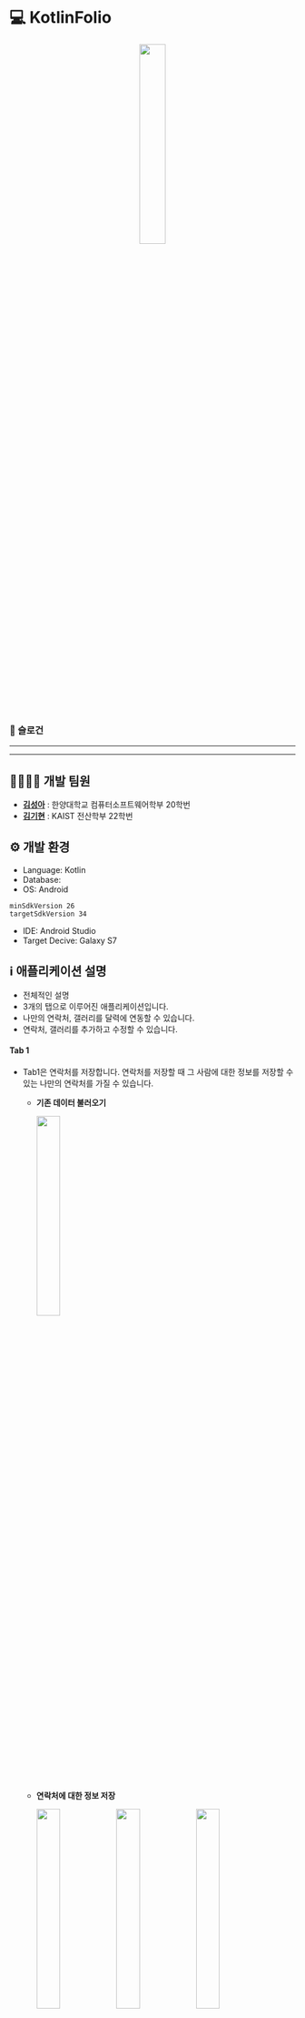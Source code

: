 # 💻 KotlinFolio 
<p align="center"><img src='./app/src/main/res/drawable/logo.png' width="30%"></p>

### 🚀 슬로건 

***

***


## 👩‍💻👨‍💻 개발 팀원 

- **[김성아](https://github.com/kimseongah)** : 한양대학교 컴퓨터소프트웨어학부 20학번
- **[김기현](https://github.com/surface03)** : KAIST 전산학부 22학번

## ⚙️ 개발 환경 
- Language: Kotlin
- Database: 
- OS: Android

```
minSdkVersion 26
targetSdkVersion 34
```

- IDE: Android Studio
- Target Decive: Galaxy S7


## ℹ️ 애플리케이션 설명 
- 전체적인 설명
- 3개의 탭으로 이루어진 애플리케이션입니다.
- 나만의 연락처, 갤러리를 달력에 연동할 수 있습니다.
- 연락처, 갤러리를 추가하고 수정할 수 있습니다.


#### Tab 1
- Tab1은 연락처를 저장합니다. 연락처를 저장할 때 그 사람에 대한 정보를 저장할 수 있는 나만의 연락처를 가질 수 있습니다.
    - **기존 데이터 불러오기**
        
        <img src='./images/contact/contact_main.png' width="30%">

    - **연락처에 대한 정보 저장**

        <img src='./images/contact/data1.png' width="30%">
        <img src='./images/contact/data2.png' width="30%">
        <img src='./images/contact/data3.png' width="30%">
    
    - **연락처 추가**
    
        <img src='./images/contact/contact_add.png' width="30%">
        <img src='./images/contact/contact_add_result.png' width="30%">

    - **연락처 데이터 수정**
    
        <img src='./images/contact/edit1.png' width="30%">
        <img src='./images/contact/edit2.png' width="30%">
        <img src='./images/contact/edit3.png' width="30%">

    - **연락처 사진 수정**

        <img src='./images/contact/edit4.png' width="30%">
        <img src='./images/contact/edit6.png' width="30%">
        <img src='./images/contact/edit5.png' width="30%">
    
    - **연락처 삭제**
    
        <img src='./images/contact/delete1.png' width="30%">
        <img src='./images/contact/delete2.png' width="30%">
        <img src='./images/contact/delete3.png' width="30%">

    - **앱 종료 후에도 데이터 유지**
        앱을 종료한 후에도 연락처 데이터가 유지됩니다.

        
#### Tab 2
- 설명
#### Tab 3
- Tab3는 Tab1과 Tab2에서 저장한 메모와 사진을 날짜 별로 볼 수 있는 캘린더입니다. 날짜를 클릭하면 사용자가 저장한 정보들을 한 눈에 볼 수 있습니다.

    - **연락처에 대한 정보 저장**
        
        날짜를 클릭하면 해당 날짜에 저장한 정보 또는 수정한 정보가 나옵니다.

        <img src='./images/calendar/view.png' width="30%">
        <img src='./images/calendar/1:1.png' width="30%">
        <img src='./images/calendar/1:3.png' width="30%">
       

## 🛠️ 사용된 기술 
- 전체적인 구현 설명
- 애플리케이션 설명 부분과 합쳐도 될 것 같다.
#### Tab 1
- **기존 데이터 불러오기**
    
    - assets 폴더에 data.json을 저장하여 초기 데이터 구축합니다.
    - Gson 모듈로 json 파일을 `Person` 클래스 리스트로 저장합니다.

- **연락처에 대한 정보 저장**
    
    - 이름, 전화번호, 메모, 저장한 날짜를 `Person` 클래스의 attribute로 저장하고 dialog를 통해 보여줍니다.
    - 해당 dialog에서 연락처를 삭제, 수정할 수 있습니다.

- **연락처 데이터 수정**
    
    - 메모를 수정할 수 있습니다.
    - 메모를 수정하면 수정한 날짜가 오늘 날짜로 바뀝니다.
    - dialog에서 `editTextData.text.toString()`를 이용해서 원래 저장돼있던 메모가 뜨고 해당 텍스트를 변경할 수 있습니다.

- **연락처 사진 수정**

    - 연락처 수정 dialog에서 프로필 사진 수정 버튼을 누르면 갤러리에서 사진을 가져올 수 있습니다.
    - 갤러리를 연동하는 것은 해당 dialog가 아닌 `ContactFragment`에서 수행하여 `Listener`를 이용했습니다.
    - dialog를 띄운 adapter에서 선택한 연락처의 position을 받아와서 `sharedPrefereces`를 이용해 공유할 수 있습니다.

- **연락처 삭제**

    - 연락처 삭제도 dialog를 띄워서 진행합니다.
    - 삭제하는 것이 맞는지 한 번 더 확인한 후 삭제할 수 있습니다.

- **앱 종료 후에도 데이터 유지**

    - @기현
    
#### Tab 2
- 설명
#### Tab 3
- **Tab1, 2와 데이터 연동하기**

        class SharedViewModel : ViewModel() {
            val persons = MutableLiveData<List<Person>>()
            val images = MutableLiveData<List<GalleryImage>>()
        }
    - View Model을 이용해서 데이터 공유 및 변경 시에 업데이트가 가능합니다.
- **이미지와 메모 같이 보여주기**

    - Adapter에 ViewHolder를 넣어주고 이미지와 텍스트를 쌍으로 전달하여 바인딩합니다.
    - 둘 중 하나는 `null` 로 처리해서 하나씩 바인딩할 수 있습니다.

## 📲 다운로드 

- [APK 다운로드]([https://www.google.com](https://drive.google.com/file/d/1Up816-krCkXXLpfbn8v9KhoE0R_MYDqb/view?usp=share_link)https://drive.google.com/file/d/1Up816-krCkXXLpfbn8v9KhoE0R_MYDqb/view?usp=share_link)
